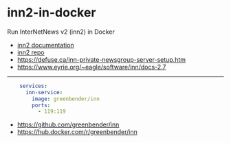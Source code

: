 # inn2-in-docker
Run InterNetNews v2 (inn2) in Docker
* [inn2 documentation](https://www.isc.org/othersoftware/#INN)
* [inn2 repo](https://github.com/InterNetNews/inn)
* https://defuse.ca/inn-private-newsgroup-server-setup.htm
* https://www.eyrie.org/~eagle/software/inn/docs-2.7

---
```yaml
    services:
      inn-service:
        image: greenbender/inn
        ports:
          - 119:119
```
* https://github.com/greenbender/inn
* https://hub.docker.com/r/greenbender/inn

